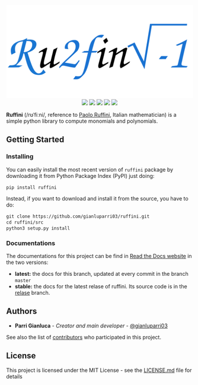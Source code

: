 <p align="center">
    <img src="banner.svg" width=800>
    <img src="https://img.shields.io/github/languages/code-size/gianluparri03/ruffini.svg">
    <img src="https://img.shields.io/github/languages/top/gianluparri03/ruffini.svg">
    <img src="https://img.shields.io/pypi/v/ruffini.svg?color=success">
    <img src="https://img.shields.io/readthedocs/ruffini.svg">
    <img src="https://img.shields.io/github/license/gianluparri03/ruffini.svg">
</p>

**Ruffini** (/rʊˈfiːni/, reference to [Paolo Ruffini](https://en.wikipedia.org/wiki/Paolo_Ruffini), Italian mathematician) is a simple python library to compute monomials and polynomials.


## Getting Started

### Installing
You can easily install the most recent version of `ruffini` package by downloading it from Python Package Index (PyPI) just doing:
```
pip install ruffini
```

Instead, if you want to download and install it from the source, you have to do:
```
git clone https://github.com/gianluparri03/ruffini.git
cd ruffini/src
python3 setup.py install
```

### Documentations
The documentations for this project can be find in [Read the Docs website](https://ruffini.rtfd.com) in the two versions:
- **latest:** the docs for this branch, updated at every commit in the branch `master`
- **stable:** the docs for the latest relase of ruffini. Its source code is in the [relase](https://github.com/gianluparri03/ruffini/tree/relase) branch.


## Authors

* **Parri Gianluca** - *Creator and main developer* - [@gianluparri03](https://github.com/gianluparri03)

See also the list of [contributors](https://github.com/your/project/contributors) who participated in this project.


## License

This project is licensed under the MIT License - see the [LICENSE.md](LICENSE.md) file for details
